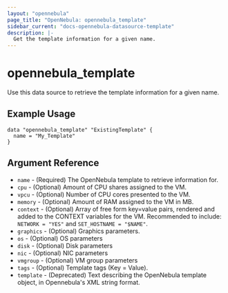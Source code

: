 ```yaml
---
layout: "opennebula"
page_title: "OpenNebula: opennebula_template"
sidebar_current: "docs-opennebula-datasource-template"
description: |-
  Get the template information for a given name.
---
```


# opennebula_template

Use this data source to retrieve the template information for a given name.

## Example Usage

```hcl
data "opennebula_template" "ExistingTemplate" {
  name = "My_Template"
}
```

## Argument Reference

* `name` - (Required) The OpenNebula template to retrieve information for.
* `cpu` - (Optional) Amount of CPU shares assigned to the VM.
* `vpcu` - (Optional) Number of CPU cores presented to the VM.
* `memory` - (Optional) Amount of RAM assigned to the VM in MB.
* `context` - (Optional) Array of free form key=value pairs, rendered and added to the CONTEXT variables for the VM. Recommended to include: `NETWORK = "YES"` and `SET_HOSTNAME = "$NAME"`.
* `graphics` - (Optional) Graphics parameters.
* `os` - (Optional) OS parameters
* `disk` - (Optional) Disk parameters
* `nic` - (Optional) NIC parameters
* `vmgroup` - (Optional) VM group parameters
* `tags` - (Optional) Template tags (Key = Value).
* `template` - (Deprecated) Text describing the OpenNebula template object, in Opennebula's XML string format.
